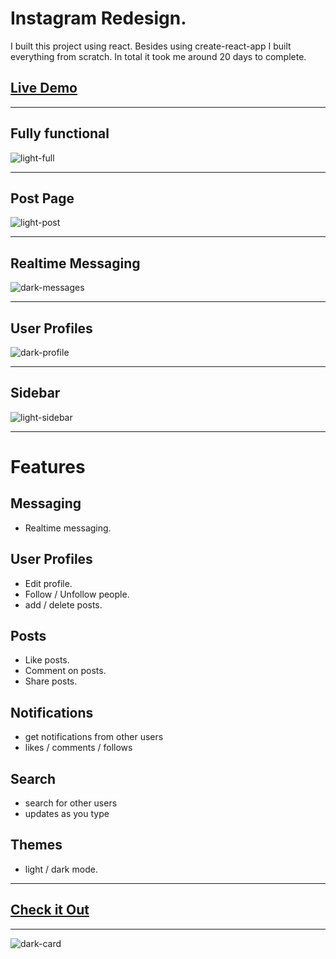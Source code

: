 # Instagram Redesign.

I built this project using react. Besides using create-react-app I built everything from scratch.
In total it took me around 20 days to complete.

## [Live Demo](https://joshwrn.github.io/instagram-clone/)

---

## Fully functional

![light-full](https://user-images.githubusercontent.com/81135679/127759363-ae01e135-041d-4f2e-9139-6e1a3ffed70b.png)

---

## Post Page

![light-post](https://user-images.githubusercontent.com/81135679/127759378-f87072b8-9640-4882-a9af-3e370b7452cb.png)

---

## Realtime Messaging

![dark-messages](https://user-images.githubusercontent.com/81135679/127759447-011a5111-8f03-4b75-9f0e-b9b77009649b.png)

---

## User Profiles

![dark-profile](https://user-images.githubusercontent.com/81135679/127759580-7e0aa20d-d922-4e10-bc5f-9a7ab371cef0.png)

---

## Sidebar

![light-sidebar](https://user-images.githubusercontent.com/81135679/127759560-23af78b7-6327-4902-8512-c5ac58d8be8c.png)

---

# Features

## Messaging

- Realtime messaging.

## User Profiles

- Edit profile.
- Follow / Unfollow people.
- add / delete posts.

## Posts

- Like posts.
- Comment on posts.
- Share posts.

## Notifications

- get notifications from other users
- likes / comments / follows

## Search

- search for other users
- updates as you type

## Themes

- light / dark mode.

---

## [Check it Out](https://joshwrn.github.io/instagram-clone/)

---

![dark-card](https://user-images.githubusercontent.com/81135679/127759890-8896ec32-eb43-4e55-8e03-d374663b0ca3.png)
